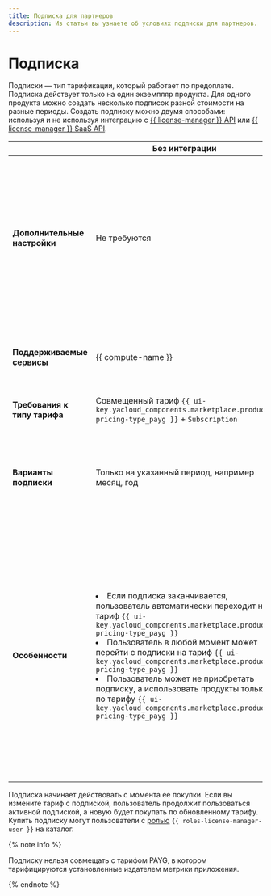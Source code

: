 ```yaml
---
title: Подписка для партнеров
description: Из статьи вы узнаете об условиях подписки для партнеров.
---
```


# Подписка

Подписки — тип тарификации, который работает по предоплате. Подписка действует только на один экземпляр продукта. Для одного продукта можно создать несколько подписок разной стоимости на разные периоды. Создать подписку можно двумя способами: используя и не используя интеграцию с [{{ license-manager }} API](../license-manager/api-ref/quickstart.md) или [{{ license-manager }} SaaS API](../license-manager/saas/api-ref/quickstart.md).

|   | **Без интеграции** | **С интеграцией** |
|---|----------------|---------------|
| **Дополнительные настройки** | Не требуются | Необходимо самостоятельно [настроить интеграцию](../operations/license-manager-integration.md) с {{ license-manager }} API или {{ license-manager }} SaaS API и доработать код своего приложения, чтобы проверять статус подписок, их типы и реализовать соответствующую бизнес-логику |
| **Поддерживаемые сервисы** | {{ compute-name }} | {{ compute-name }}, {{ managed-k8s-name }}, SaaS, в будущем планируется поддержка других сервисов |
| **Требования к типу тарифа** | Совмещенный тариф `{{ ui-key.yacloud_components.marketplace.product-pricing-type_payg }}` + `Subscription` | Только `Subscription` |
| **Варианты подписки** | Только на указанный период, например месяц, год | Доступны не только подписки на указанный период, но и пользовательские, например подписка на количество пользователей в месяц и т.п. |
| **Особенности** | <li>Если подписка заканчивается, пользователь автоматически переходит на тариф `{{ ui-key.yacloud_components.marketplace.product-pricing-type_payg }}`</li><li>Пользователь в любой момент может перейти с подписки на тариф `{{ ui-key.yacloud_components.marketplace.product-pricing-type_payg }}`</li><li>Пользователь может не приобретать подписку, а использовать продукты только по тарифу `{{ ui-key.yacloud_components.marketplace.product-pricing-type_payg }}`</li> | <li>Если подписка заканчивается, продукт перестает работать</li><li>Партнер самостоятельно контролирует учет потребления и ограничения для пользователей при превышении лимитов</li><li>При запуске продукта пользователь должен привязать [сервисный аккаунт](../../iam/concepts/users/service-accounts.md) с ролями `{{ roles-license-manager-user }}` и `{{ roles-license-manager-subscription-agent }}`, иначе продукт не будет работать</li> |

Подписка начинает действовать с момента ее покупки. Если вы измените тариф с подпиской, пользователь продолжит пользоваться активной подпиской, а новую будет покупать по обновленному тарифу. Купить подписку могут пользователи с [ролью](../../iam/concepts/access-control/roles.md) `{{ roles-license-manager-user }}` на каталог.

{% note info %}

Подписку нельзя совмещать с тарифом PAYG, в котором тарифицируются установленные издателем метрики приложения.

{% endnote %}
